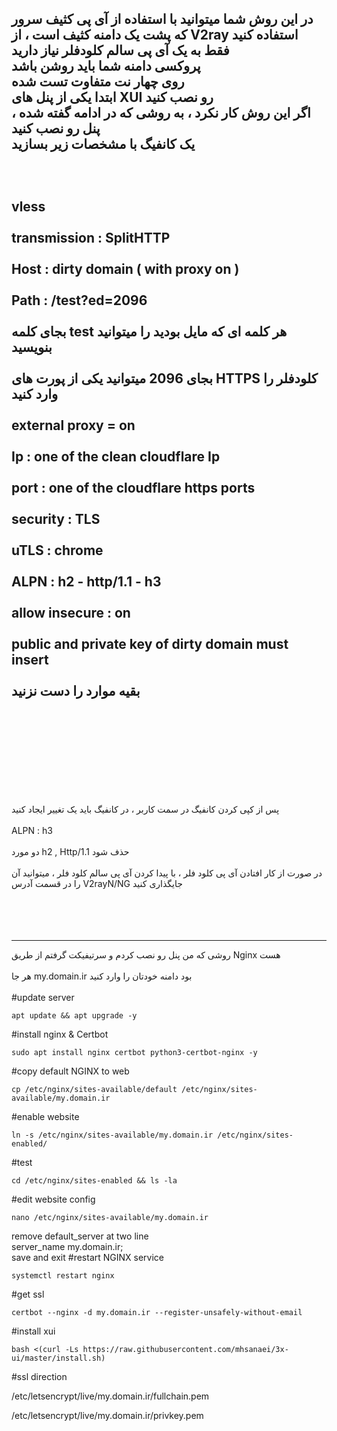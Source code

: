 در این روش شما میتوانید با استفاده از آی پی کثیف سرور که پشت یک دامنه کثیف است ، از V2ray استفاده کنید
<br>
فقط به یک آی پی سالم کلودفلر نیاز دارید
<br>
پروکسی دامنه شما باید روشن باشد
<br>
روی چهار نت متفاوت تست شده
<br>
ابتدا یکی از پنل های XUI رو نصب کنید
<br>
اگر این روش کار نکرد ، به روشی که در ادامه گفته شده ، پنل رو نصب کنید
<br>
یک کانفیگ با مشخصات زیر بسازید
<br>
<br>
<br>
<br>
vless
<br>
<br>
transmission : SplitHTTP
<br>
<br>
Host : dirty domain ( with proxy on )
<br>
<br>
Path : /test?ed=2096
<br>
<br>
بجای کلمه test هر کلمه ای که مایل بودید را میتوانید بنویسید
<br>
<br>
بجای 2096 میتوانید یکی از پورت های HTTPS کلودفلر را وارد کنید
<br>
<br>
external proxy = on
<br>
<br>
Ip : one of the clean cloudflare Ip
<br>
<br>
port : one of the cloudflare https ports
<br>
<br>
security : TLS
<br>
<br>
uTLS : chrome
<br>
<br>
ALPN : h2 - http/1.1 - h3
<br>
<br>
allow insecure : on
<br>
<br>
public and private key of dirty domain must insert
<br>
<br>
بقیه موارد را دست نزنید
<br>
<br>
<br>
<br>
<br>
<br>
<br>
---

پس از کپی کردن کانفیگ در سمت کاربر ، در کانفیگ باید یک تغییر ایجاد کنید
<br>
<br>
ALPN : h3
<br>
<br>
دو مورد h2 , Http/1.1 حذف شود
<br>
<br>
در صورت از کار افتادن آی پی کلود فلر ، با پیدا کردن آی پی سالم کلود فلر ، میتوانید آن را در قسمت آدرس V2rayN/NG جایگذاری کنید
<br>
<br>
<br>
<br>
<br>

---
روشی که من پنل رو نصب کردم و سرتیفیکت گرفتم از طریق Nginx هست
<br>
<br>
هر جا my.domain.ir بود دامنه خودتان را وارد کنید
<br>
<br>
#update server
```
apt update && apt upgrade -y
```
#install nginx & Certbot
```
sudo apt install nginx certbot python3-certbot-nginx -y
```
#copy default NGINX to web
```
cp /etc/nginx/sites-available/default /etc/nginx/sites-available/my.domain.ir
```
#enable website 
```
ln -s /etc/nginx/sites-available/my.domain.ir /etc/nginx/sites-enabled/
```
#test
```
cd /etc/nginx/sites-enabled && ls -la
```
#edit website config
```
nano /etc/nginx/sites-available/my.domain.ir
```
remove default_server at two line
<br>
server_name my.domain.ir;
<br>
save and exit
#restart NGINX service
```
systemctl restart nginx
```
#get ssl
```
certbot --nginx -d my.domain.ir --register-unsafely-without-email
```
#install xui
```
bash <(curl -Ls https://raw.githubusercontent.com/mhsanaei/3x-ui/master/install.sh)
```
#ssl direction

/etc/letsencrypt/live/my.domain.ir/fullchain.pem

/etc/letsencrypt/live/my.domain.ir/privkey.pem
